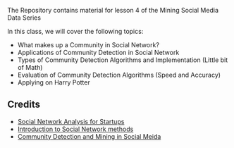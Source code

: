 The Repository contains material for lesson 4 of the Mining Social Media Data Series

In this class, we will cover the following topics:

- What makes up a Community in Social Network?
- Applications of Community Detection in Social Network
- Types of Community Detection Algorithms and Implementation (Little bit of Math)
- Evaluation of Community Detection Algorithms (Speed and Accuracy)
- Applying on Harry Potter 

Credits
---------
* [Social Network Analysis for Startups](https://github.com/maksim2042/SNABook)
* [Introduction to Social Network methods](http://faculty.ucr.edu/~hanneman/nettext/index.html)
* [Community Detection and Mining in Social Meida](http://dmml.asu.edu/cdm/)





